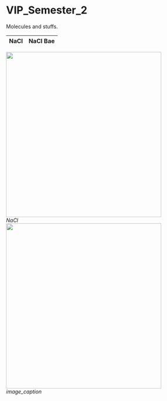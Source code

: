 # VIP_Semester_2
Molecules and stuffs.

NaCl                                |  NaCl Bae
:-------------------------:|:-------------------------:

<p float="left">
	<div>
		<img src="https://github.com/tomonarifeehan/VIP_Semester_2/blob/master/salt3.png" width="425" height="450" />
		<br>
		<em>NaCl</em>
	</div>
	<div>
		<img src="https://github.com/tomonarifeehan/VIP_Semester_2/blob/master/salt2.jpg" width="425" height="450"/>
		<br>
		<em>image_caption</em>
	</div>
</p>


